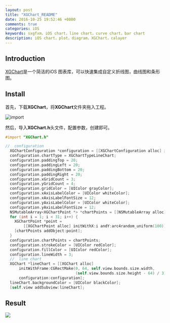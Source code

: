 ```yaml
---
layout: post
title: "XGChart_README"
date: 2016-10-25 19:52:46 +0800
comments: true
categories: iOS
keywords: sxgfxm，iOS chart，line chart，curve chart，bar chart
description: iOS chart，plot，diagram，XGChart，calayer
---
```


## Introduction

[XGChart](https://github.com/sxgfxm/XGChart)是一个简洁的iOS 图表库，可以快速集成自定义折线图，曲线图和条形图。

<!-- more -->

## Install

首先，下载**XGChart**，将**XGChart**文件夹拖入工程。

![import](http://ofj92itlz.bkt.clouddn.com/XGChart:import2.jpeg)

然后，导入**XGChart.h**头文件，配置参数，创建即可。

```objective-c
#import "XGChart.h"
```

```objective-c
//  configuration
  XGChartConfiguration *configuration = [[XGChartConfiguration alloc] init];
  configuration.chartType = XGChartTypeLineChart;
  configuration.paddingTop = 20;
  configuration.paddingLeft = 20;
  configuration.paddingBottom = 20;
  configuration.paddingRight = 20;
  configuration.xGridCount = 3;
  configuration.yGridCount = 4;
  configuration.gridColor = [UIColor grayColor];
  configuration.xAxisLabelColor = [UIColor whiteColor];
  configuration.xAxisLabelFontSize = 12;
  configuration.yAxisLabelColor = [UIColor whiteColor];
  configuration.yAxisLabelFontSize = 12;
  NSMutableArray<XGChartPoint *> *chartPoints = [[NSMutableArray alloc] init];
  for (int i = 1; i < 31; i++) {
    XGChartPoint *point =
        [[XGChartPoint alloc] initWithX:i andY:arc4random_uniform(100)];
    [chartPoints addObject:point];
  }
  configuration.chartPoints = chartPoints;
  configuration.strokeColor = [UIColor redColor];
  configuration.fillColor = [UIColor redColor];
  configuration.lineWidth = 3;
  //  line chart
  XGChart *lineChart = [[XGChart alloc]
      initWithFrame:CGRectMake(0, 64, self.view.bounds.size.width,
                               (self.view.bounds.size.height - 64) / 3)
      configuration:configuration];
  lineChart.backgroundColor = [UIColor blackColor];
  [self.view addSubview:lineChart];
```

## Result

![](http://ofj92itlz.bkt.clouddn.com/XGChart:result2.png)

